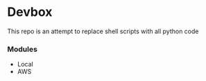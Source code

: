 # Devbox
This repo is an attempt to replace shell scripts with all python code

### Modules
- Local
- AWS
